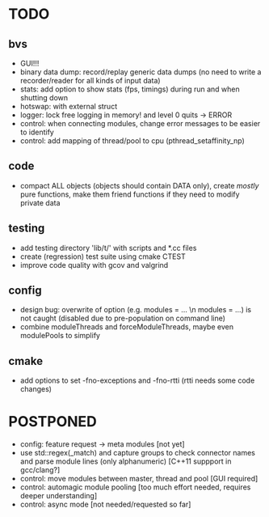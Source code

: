 TODO
====

bvs
---

* GUI!!!
* binary data dump: record/replay generic data dumps (no need to write a recorder/reader for all kinds of input data)
* stats: add option to show stats (fps, timings) during run and when shutting down
* hotswap: with external struct
* logger: lock free logging in memory! and level 0 quits -> ERROR
* control: when connecting modules, change error messages to be easier to identify
* control: add mapping of thread/pool to cpu (pthread_setaffinity_np)

code
----

* compact ALL objects (objects should contain DATA only), create *mostly* pure functions, make them friend functions if they need to modify private data

testing
-------

* add testing directory 'lib/t/' with scripts and *.cc files
* create (regression) test suite using cmake CTEST
* improve code quality with gcov and valgrind

config
------

* design bug: overwrite of option (e.g. modules = ... \n modules = ...) is not caught (disabled due to pre-population on command line)
* combine moduleThreads and forceModuleThreads, maybe even modulePools to simplify

cmake
-----

* add options to set -fno-exceptions and -fno-rtti (rtti needs some code changes)



POSTPONED
=========

* config: feature request -> meta modules [not yet]
* use std::regex(_match) and capture groups to check connector names and parse module lines (only alphanumeric) [C++11 suppport in gcc/clang?]
* control: move modules between master, thread and pool [GUI required]
* control: automagic module pooling [too much effort needed, requires deeper understanding]
* control: async mode [not needed/requested so far]
